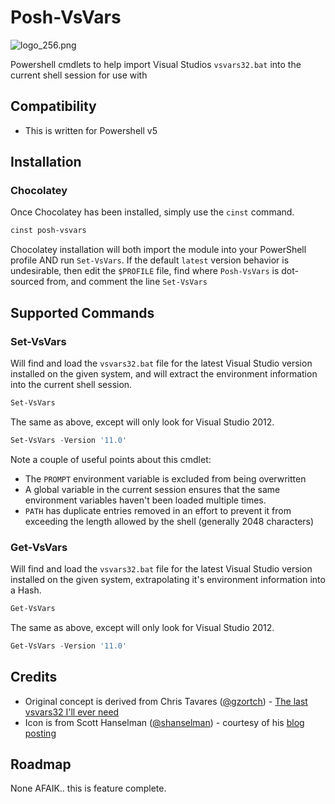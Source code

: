 # Posh-VsVars

![logo_256.png](logo_256.png)

Powershell cmdlets to help import Visual Studios `vsvars32.bat` into the current
shell session for use with

## Compatibility

* This is written for Powershell v5

## Installation

### Chocolatey

Once Chocolatey has been installed, simply use the `cinst` command.

```powershell
cinst posh-vsvars
```

Chocolatey installation will both import the module into your PowerShell profile
AND run `Set-VsVars`.  If the default `latest` version behavior is undesirable,
then edit the `$PROFILE` file, find where `Posh-VsVars` is dot-sourced from,
and comment the line `Set-VsVars`

## Supported Commands

### Set-VsVars

Will find and load the `vsvars32.bat` file for the latest Visual Studio version
installed on the given system, and will extract the environment information
into the current shell session.

```powershell
Set-VsVars
```

The same as above, except will only look for Visual Studio 2012.

```powershell
Set-VsVars -Version '11.0'
```

Note a couple of useful points about this cmdlet:

- The `PROMPT` environment variable is excluded from being overwritten
- A global variable in the current session ensures that the same
environment variables haven't been loaded multiple times.
- `PATH` has duplicate entries removed in an effort to prevent it from
exceeding the length allowed by the shell (generally 2048 characters)

### Get-VsVars

Will find and load the `vsvars32.bat` file for the latest Visual Studio version
installed on the given system, extrapolating it's environment information into a Hash.

```powershell
Get-VsVars
```

The same as above, except will only look for Visual Studio 2012.

```powershell
Get-VsVars -Version '11.0'
```

## Credits

* Original concept is derived from Chris Tavares ([@gzortch][]) - [The last vsvars32 I'll ever need][]
* Icon is from Scott Hanselman ([@shanselman][]) - courtesy of his [blog posting][]

[@gzortch]: https://github.com/gzortch
[The last vsvars32 I'll ever need]: http://www.tavaresstudios.com/Blog/post/The-last-vsvars32ps1-Ill-ever-need.aspx
[@shanselman]: https://github.com/shanselman
[blog posting]: http://www.hanselman.com/blog/AwesomeVisualStudioCommandPromptAndPowerShellIconsWithOverlays.aspx

## Roadmap

None AFAIK.. this is feature complete.

